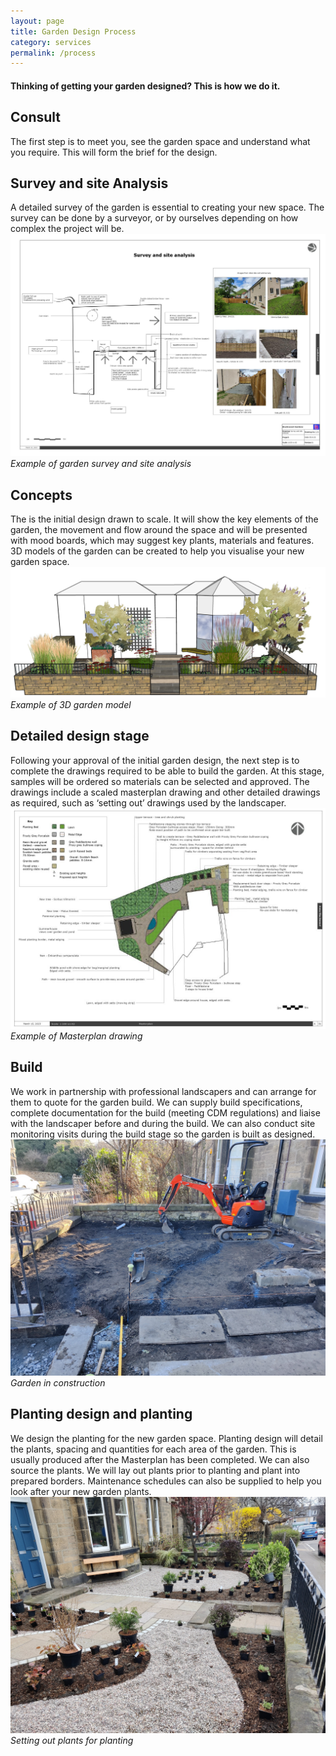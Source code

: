 ```yaml
---
layout: page
title: Garden Design Process
category: services
permalink: /process
---
```

#### Thinking of getting your garden designed? This is how we do it. 

## Consult 
The first step  is to meet you, see the garden space and understand what you require. This will form the brief for the design.
## Survey and site Analysis 
A detailed survey of the garden is essential to creating your new space. The survey can be done by a surveyor, or by ourselves depending on how complex the project will be. 
![Garden Survey](assets/img/ServicesSurvey.jpg)
*Example of garden survey and site analysis*
## Concepts
The is the initial design drawn to scale. It will show the key elements of the garden, the movement and flow around the space and will be presented with mood boards, which may suggest key plants, materials and features. 3D models of the garden can be created to help you visualise your new garden space.
![Garden Concepts](assets/img/Services3D.jpg)*Example of 3D garden model*
## Detailed design stage 
Following your approval of the initial garden design, the next step is to complete the drawings required to be able to build the garden. At this stage, samples will be ordered so materials can be selected and approved. The drawings include a scaled masterplan drawing and other detailed drawings as required, such as ‘setting out’ drawings used by the landscaper. 
![Garden Design](assets/img/ServicesMaster.JPG) *Example of Masterplan drawing*
## Build 
We work in partnership with professional landscapers and can arrange for them to quote for the garden build. We can supply build specifications, complete documentation for the build (meeting CDM regulations) and liaise with the landscaper before and during the build. We can also conduct site monitoring visits during the build stage so the garden is built as designed.
![landscape work](/assets/img/portydigger.jpg) *Garden in construction*
## Planting design and planting  
We design the planting for the new garden space. Planting design will detail the plants, spacing and quantities for each area of the garden. This is usually produced after the Masterplan has been completed. We can also source the plants. We will lay out plants prior to planting and plant into prepared borders. Maintenance schedules can also be supplied to help you look after your new garden plants.
![planting](/assets/img/ProcessPlanting.jpg) *Setting out plants for planting*